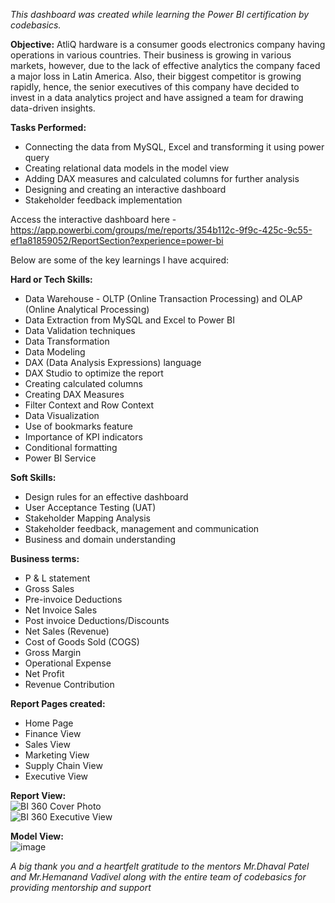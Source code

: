 *This dashboard was created while learning the Power BI certification by codebasics.* 

**Objective:** AtliQ hardware is a consumer goods electronics company having operations in various countries. Their business is growing in various markets, however, due to the lack of effective analytics the company faced a major loss in Latin America. Also, their biggest competitor is growing rapidly, hence, the senior executives of this company have decided to invest in a data analytics project and have assigned a team for drawing data-driven insights.

**Tasks Performed:**

* Connecting the data from MySQL, Excel and transforming it using power query
* Creating relational data models in the model view
* Adding DAX measures and calculated columns for further analysis
* Designing and creating an interactive dashboard
* Stakeholder feedback implementation

Access the interactive dashboard here - https://app.powerbi.com/groups/me/reports/354b112c-9f9c-425c-9c55-ef1a81859052/ReportSection?experience=power-bi

Below are some of the key learnings I have acquired:

**Hard or Tech Skills:**
* Data Warehouse - OLTP (Online Transaction Processing) and OLAP (Online Analytical Processing)
* Data Extraction from MySQL and Excel to Power BI
* Data Validation techniques
* Data Transformation
* Data Modeling
* DAX (Data Analysis Expressions) language
* DAX Studio to optimize the report
* Creating calculated columns
* Creating DAX Measures
* Filter Context and Row Context
* Data Visualization
* Use of bookmarks feature
* Importance of KPI indicators
* Conditional formatting
* Power BI Service

**Soft Skills:**
* Design rules for an effective dashboard
* User Acceptance Testing (UAT)
* Stakeholder Mapping Analysis
* Stakeholder feedback, management and communication
* Business and domain understanding

**Business terms:**
* P & L statement
* Gross Sales
* Pre-invoice Deductions
* Net Invoice Sales
* Post invoice Deductions/Discounts
* Net Sales (Revenue)
* Cost of Goods Sold (COGS)
* Gross Margin
* Operational Expense
* Net Profit
* Revenue Contribution

**Report Pages created:**
* Home Page
* Finance View
* Sales View
* Marketing View
* Supply Chain View
* Executive View

**Report View:** <br>
![BI 360 Cover Photo](https://github.com/nikhilpakhale/Power-BI-Project---AtliQ-Hardware-Business-Insights-360/assets/139328207/6e2f4f48-9b4f-4017-acab-67e2116d14b8) 
<br>
![BI 360 Executive View](https://github.com/nikhilpakhale/Power-BI-Project---AtliQ-Hardware-Business-Insights-360/assets/139328207/7ff645fb-2f8b-4b9e-9929-1c7488440653)


**Model View:**<br>
![image](https://github.com/nikhilpakhale/Power-BI-Project---AtliQ-Hardware-Business-Insights-360/assets/139328207/fbea7733-0ac3-4277-9da3-56890745c278)

*A big thank you and a heartfelt gratitude to the mentors Mr.Dhaval Patel and Mr.Hemanand Vadivel along with the entire team of codebasics for providing mentorship and support*
